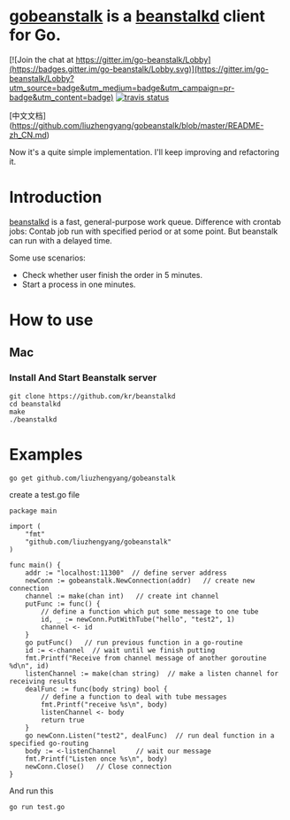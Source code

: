 # [gobeanstalk](https://github.com/liuzhengyang/gobeanstalk) is a [beanstalkd](https://github.com/kr/beanstalkd) client for Go.

[![Join the chat at https://gitter.im/go-beanstalk/Lobby](https://badges.gitter.im/go-beanstalk/Lobby.svg)](https://gitter.im/go-beanstalk/Lobby?utm_source=badge&utm_medium=badge&utm_campaign=pr-badge&utm_content=badge)
[![travis status](https://travis-ci.org/liuzhengyang/gobeanstalk.svg?branch=master)](https://travis-ci.org/liuzhengyang/gobeanstalk)

[中文文档] (https://github.com/liuzhengyang/gobeanstalk/blob/master/README-zh_CN.md)

Now it's a quite simple implementation. I'll keep improving and refactoring it.

# Introduction
[beanstalkd](https://github.com/kr/beanstalkd) is a fast, general-purpose work queue.
Difference with crontab jobs:
Contab job run with specified period or at some point. But beanstalk can run with a delayed time.

Some use scenarios:
* Check whether user finish the order in 5 minutes.
* Start a process in one minutes.

# How to use

## Mac
### Install And Start Beanstalk server
```
git clone https://github.com/kr/beanstalkd
cd beanstalkd
make
./beanstalkd
```

# Examples
```
go get github.com/liuzhengyang/gobeanstalk
```

create a test.go file
```
package main

import (
	"fmt"
	"github.com/liuzhengyang/gobeanstalk"
)

func main() {
	addr := "localhost:11300"  // define server address
	newConn := gobeanstalk.NewConnection(addr)   // create new connection
	channel := make(chan int)   // create int channel
	putFunc := func() {
		// define a function which put some message to one tube
		id, _ := newConn.PutWithTube("hello", "test2", 1)
		channel <- id
	}
	go putFunc()   // run previous function in a go-routine
	id := <-channel  // wait until we finish putting
	fmt.Printf("Receive from channel message of another goroutine %d\n", id)
	listenChannel := make(chan string)  // make a listen channel for receiving results
	dealFunc := func(body string) bool {
		// define a function to deal with tube messages
		fmt.Printf("receive %s\n", body)
		listenChannel <- body
		return true
	}
	go newConn.Listen("test2", dealFunc)  // run deal function in a specified go-routing
	body := <-listenChannel     // wait our message
	fmt.Printf("Listen once %s\n", body)
	newConn.Close()   // Close connection
}

```

And run this 
```
go run test.go
```